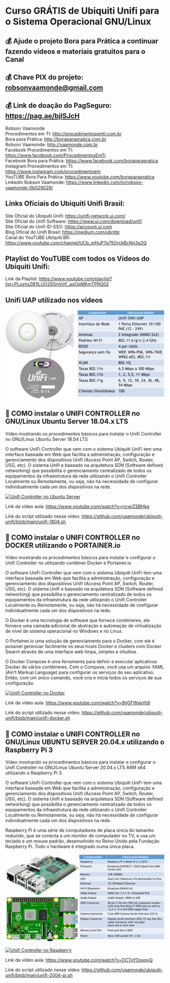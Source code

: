 # Curso GRÁTIS de Ubiquiti Unifi para o Sistema Operacional GNU/Linux

## 💰 Ajude o projeto Bora para Prática a continuar fazendo vídeos e materiais gratuitos para o Canal
## 💰 Chave PIX do projeto: robsonvaamonde@gmail.com
## 💰 Link de doação do PagSeguro: https://pag.ae/bjlSJcH

Robson Vaamonde<br>
Procedimentos em TI: http://procedimentosemti.com.br<br>
Bora para Prática: http://boraparapratica.com.br<br>
Robson Vaamonde: http://vaamonde.com.br<br>
Facebook Procedimentos em TI: https://www.facebook.com/ProcedimentosEmTi<br>
Facebook Bora para Prática: https://www.facebook.com/boraparapratica<br>
Instagram Procedimentos em TI: https://www.instagram.com/procedimentoem<br>
YouTUBE Bora Para Prática: https://www.youtube.com/boraparapratica<br>
LinkedIn Robson Vaamonde: https://www.linkedin.com/in/robson-vaamonde-0b029028/<br>

## **Links Oficiais do Ubiquiti Unifi Brasil:**
Site Oficial do Ubiquiti Unifi: https://unifi-network.ui.com/<br>
Site Oficial do Unifi Software: https://www.ui.com/download/unifi<br>
Site Oficial do Unifi ID-SSO: https://account.ui.com<br>
Blog Oficial do Unifi Brasil: https://medium.com/ubntbr<br>
Canal do YouTUBE Ubiquiti BR: https://www.youtube.com/channel/UCb_mHuP7q75OrckBcNn3p2Q<br>

## **Playlist do YouTUBE com todos os Vídeos do Ubiquiti Unifi:**
Link da Playlist: https://www.youtube.com/playlist?list=PLozhsZB1lLUO293mVoY_aqOpMKmTPRQ02

## **Unifi UAP utilizado nos vídeos**
![Unifi UAP](swx-uap.png)

## **📡 COMO instalar o UNIFI CONTROLLER no GNU/Linux Ubuntu Server 18.04.x LTS**

Vídeo mostrando os procedimentos básicos para instalar o Unifi Controller no GNU/Linux Ubuntu Server 18.04 LTS

O software UniFi Controller que vem com o sistema Ubiquiti UniFi tem uma interface baseada em Web que facilita a administração, configuração e gerenciamento dos dispositivos Unifi (Access Point AP, Switch, Router, USG, etc). O sistema Unifi e baseado na arquitetura SDN (Software defined networking) que possibilita o gerenciamento centralizado de todos os equipamentos da infraestrutura da rede utilizando o Unifi Controller Localmente ou Remotamente, ou seja, não há necessidade de configurar individualmente cada um dos dispositivos na rede.

[![Unifi Controller no Ubuntu Server](http://img.youtube.com/vi/rrcwiZSBHkg/0.jpg)](http://www.youtube.com/watch?v=rrcwiZSBHkg "Unifi Controller no Ubuntu Server")

Link da vídeo aula: https://www.youtube.com/watch?v=rrcwiZSBHkg

Link do script utilizado nesse vídeo: https://github.com/vaamonde/ubiquiti-unifi/blob/main/unifi-1804.sh

## **📡 COMO instalar o UNIFI CONTROLLER no DOCKER utilizando o PORTAINER.io**

Vídeo mostrando os procedimentos básicos para instalar e configurar o Unifi Controller no utilizando contêiner Docker e Portainer.io

O software UniFi Controller que vem com o sistema Ubiquiti UniFi tem uma interface baseada em Web que facilita a administração, configuração e gerenciamento dos dispositivos Unifi (Access Point AP, Switch, Router, USG, etc). O sistema Unifi e baseado na arquitetura SDN (Software defined networking) que possibilita o gerenciamento centralizado de todos os equipamentos da infraestrutura da rede utilizando o Unifi Controller Localmente ou Remotamente, ou seja, não há necessidade de configurar individualmente cada um dos dispositivos na rede.

O Docker é uma tecnologia de software que fornece contêineres, ele fornece uma 
camada adicional de abstração e automação de virtualização de nível de sistema operacional no Windows e no Linux.

O Portainer.io uma solução de gerenciamento para o Docker, com ele é possível gerenciar facilmente os seus hosts Docker e clusters com Docker Swarm através de uma interface web limpa, simples e intuitiva.

O Docker Compose é uma ferramenta para definir e executar aplicativos Docker de vários contêineres. Com o Compose, você usa um arquivo YAML (Ain't Markup Language) para configurar os serviços do seu aplicativo. Então, com um único comando, você cria e inicia todos os serviços de sua configuração.

[![Unifi Controller no Docker](http://img.youtube.com/vi/8tjGFWwpYdI/0.jpg)](http://www.youtube.com/watch?v=8tjGFWwpYdI "Unifi Controller no Docker")

Link da vídeo aula: https://www.youtube.com/watch?v=8tjGFWwpYdI

Link do script utilizado nesse vídeo: https://github.com/vaamonde/ubiquiti-unifi/blob/main/unifi-docker.sh

## **📡 COMO instalar o UNIFI CONTROLLER no GNU/Linux UBUNTU SERVER 20.04.x utilizando o Raspberry Pi 3**

Vídeo mostrando os procedimentos básicos para instalar e configurar o Unifi Controller no GNU/Linux Ubuntu Server 20.04.x LTS ARM x64 utilizando o Raspberry Pi 3.

O software UniFi Controller que vem com o sistema Ubiquiti UniFi tem uma interface baseada em Web que facilita a administração, configuração e gerenciamento dos dispositivos Unifi (Access Point AP, Switch, Router, USG, etc). O sistema Unifi e baseado na arquitetura SDN (Software defined networking) que possibilita o gerenciamento centralizado de todos os equipamentos da infraestrutura da rede utilizando o Unifi Controller Localmente ou Remotamente, ou seja, não há necessidade de configurar individualmente cada um dos dispositivos na rede.

Raspberry Pi é uma série de computadores de placa única do tamanho reduzido, que se conecta a um monitor de computador ou TV, e usa um teclado e um mouse padrão, desenvolvido no Reino Unido pela Fundação Raspberry Pi. Todo o hardware é integrado numa única placa.

![Raspberry Pi 3](pi3.png)

[![Unifi Controller no Raspberry](http://img.youtube.com/vi/DCToYDsxgyQ/0.jpg)](https://www.youtube.com/watch?v=DCToYDsxgyQ "Unifi Controller no Raspberry")

Link da vídeo aula: https://www.youtube.com/watch?v=DCToYDsxgyQ

Link do script utilizado nesse vídeo: https://github.com/vaamonde/ubiquiti-unifi/blob/main/unifi-2004-pi.sh